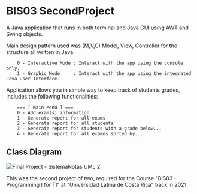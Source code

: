 # BIS03 SecondProject

A Java application that runs in both terminal and Java GUI using AWT and Swing objects.

Main design pattern used was (M,V,C) Model, View, Controller for the structure all written in Java.

        0 - Interactive Mode : Interact with the app using the console only.
        1 - Graphic Mode     : Interact with the app using the integrated Java user Interface.

Application allows you in simple way to keep track of students grades, includes the following functionalities:

        === [ Main Menu ] ===
        0 - Add exam(s) information
        1 - Generate report for all exams
        2 - Generate report for all students
        3 - Generate report for students with a grade below...
        4 - Generate report for all examns sorted by...

## Class Diagram
![Final Project - SistemaNotas UML 2](https://github.com/RodoJML/BIS03_SecondProject/assets/63088555/99538b9d-e408-4f35-8d88-020abe41bee3)


This was the second project of two, required for the Course "BIS03 - Programming I for TI" at "Universidad Latina de Costa Rica" back in 2021.

